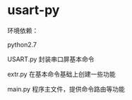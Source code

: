 usart-py
========

环境依赖：

 python2.7




USART.py 封装串口屏基本命令

extr.py 在基本命令基础上创建一些功能

main.py 程序主文件，提供命令路由等功能
